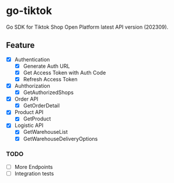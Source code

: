 # go-tiktok

Go SDK for Tiktok Shop Open Platform latest API version (202309).

## Feature

- [x] Authentication
  - [x] Generate Auth URL
  - [x] Get Access Token with Auth Code
  - [x] Refresh Access Token
- [x] Auhthorization
  - [x] GetAuthorizedShops
- [x] Order API
  - [x] GetOrderDetail
- [x] Product API
  - [x] GetProduct
- [x] Logistic API
  - [x] GetWarehouseList
  - [x] GetWarehouseDeliveryOptions

### TODO

- [ ] More Endpoints
- [ ] Integration tests
